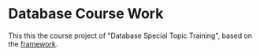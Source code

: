 # Database Course Work

This this the course project of "Database Special Topic Training", based on the [framework](https://github.com/thu-db/huadb).